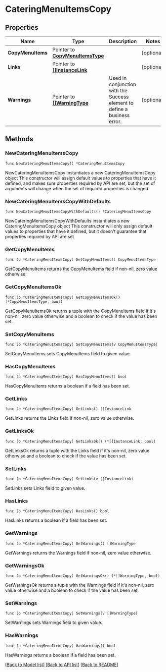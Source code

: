 # CateringMenuItemsCopy

## Properties

Name | Type | Description | Notes
------------ | ------------- | ------------- | -------------
**CopyMenuItems** | Pointer to [**CopyMenuItemsType**](CopyMenuItemsType.md) |  | [optional] 
**Links** | Pointer to [**[]InstanceLink**](InstanceLink.md) |  | [optional] 
**Warnings** | Pointer to [**[]WarningType**](WarningType.md) | Used in conjunction with the Success element to define a business error. | [optional] 

## Methods

### NewCateringMenuItemsCopy

`func NewCateringMenuItemsCopy() *CateringMenuItemsCopy`

NewCateringMenuItemsCopy instantiates a new CateringMenuItemsCopy object
This constructor will assign default values to properties that have it defined,
and makes sure properties required by API are set, but the set of arguments
will change when the set of required properties is changed

### NewCateringMenuItemsCopyWithDefaults

`func NewCateringMenuItemsCopyWithDefaults() *CateringMenuItemsCopy`

NewCateringMenuItemsCopyWithDefaults instantiates a new CateringMenuItemsCopy object
This constructor will only assign default values to properties that have it defined,
but it doesn't guarantee that properties required by API are set

### GetCopyMenuItems

`func (o *CateringMenuItemsCopy) GetCopyMenuItems() CopyMenuItemsType`

GetCopyMenuItems returns the CopyMenuItems field if non-nil, zero value otherwise.

### GetCopyMenuItemsOk

`func (o *CateringMenuItemsCopy) GetCopyMenuItemsOk() (*CopyMenuItemsType, bool)`

GetCopyMenuItemsOk returns a tuple with the CopyMenuItems field if it's non-nil, zero value otherwise
and a boolean to check if the value has been set.

### SetCopyMenuItems

`func (o *CateringMenuItemsCopy) SetCopyMenuItems(v CopyMenuItemsType)`

SetCopyMenuItems sets CopyMenuItems field to given value.

### HasCopyMenuItems

`func (o *CateringMenuItemsCopy) HasCopyMenuItems() bool`

HasCopyMenuItems returns a boolean if a field has been set.

### GetLinks

`func (o *CateringMenuItemsCopy) GetLinks() []InstanceLink`

GetLinks returns the Links field if non-nil, zero value otherwise.

### GetLinksOk

`func (o *CateringMenuItemsCopy) GetLinksOk() (*[]InstanceLink, bool)`

GetLinksOk returns a tuple with the Links field if it's non-nil, zero value otherwise
and a boolean to check if the value has been set.

### SetLinks

`func (o *CateringMenuItemsCopy) SetLinks(v []InstanceLink)`

SetLinks sets Links field to given value.

### HasLinks

`func (o *CateringMenuItemsCopy) HasLinks() bool`

HasLinks returns a boolean if a field has been set.

### GetWarnings

`func (o *CateringMenuItemsCopy) GetWarnings() []WarningType`

GetWarnings returns the Warnings field if non-nil, zero value otherwise.

### GetWarningsOk

`func (o *CateringMenuItemsCopy) GetWarningsOk() (*[]WarningType, bool)`

GetWarningsOk returns a tuple with the Warnings field if it's non-nil, zero value otherwise
and a boolean to check if the value has been set.

### SetWarnings

`func (o *CateringMenuItemsCopy) SetWarnings(v []WarningType)`

SetWarnings sets Warnings field to given value.

### HasWarnings

`func (o *CateringMenuItemsCopy) HasWarnings() bool`

HasWarnings returns a boolean if a field has been set.


[[Back to Model list]](../README.md#documentation-for-models) [[Back to API list]](../README.md#documentation-for-api-endpoints) [[Back to README]](../README.md)


